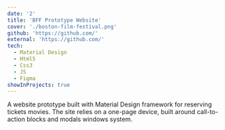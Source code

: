 ```yaml
---
date: '2'
title: 'BFF Prototype Website'
cover: './boston-film-festival.png'
github: 'https://github.com/'
external: 'https://github.com/'
tech:
  - Material Design
  - Html5
  - Css3
  - JS
  - Figma
showInProjects: true
---
```


A website prototype built with Material Design framework for reserving tickets movies. The site relies on a one-page device, built around call-to-action blocks and modals windows system.
